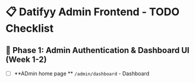 # 📋 Datifyy Admin Frontend - TODO Checklist

## 🔐 Phase 1: Admin Authentication & Dashboard UI (Week 1-2)
- [ ] **ADmin home page ** `/admin/dashboard` - Dashboard
